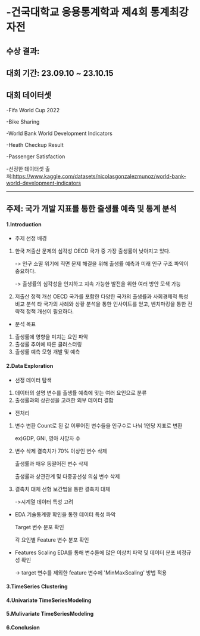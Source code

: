 # -건국대학교 응용통계학과 제4회 통계최강자전

## 수상 결과: 
## 대회 기간: 23.09.10 ~ 23.10.15
## 대회 데이터셋
-Fifa World Cup 2022

-Bike Sharing

-World Bank World Development Indicators

-Heath Checkup Result

-Passenger Satisfaction

-선정한 데이터셋 출처:<https://www.kaggle.com/datasets/nicolasgonzalezmunoz/world-bank-world-development-indicators>

------

## 주제: 국가 개발 지표를 통한 출생률 예측 및 통계 분석

#### 1.Introduction
* 주제 선정 배경
1) 한국 저출산 문제의 심각성
   OECD 국가 중 가장 출생률이 낮아지고 있다.

   -> 인구 소멸 위기에 직면
   문제 해결을 위해 출생률 예측과 미래 인구 구조 파악이 중요하다.

   -> 출생률의 심각성을 인지하고 지속 가능한 발전을 위한 여러 방안 모색 가능
3) 저출산 정책 개선
   OECD 국가를 포함한 다양한 국가의 출생률과 사회경제적 특성 비교 분석
   타 국가의 사례와 상황 분석을 통한 인사이트를 얻고, 벤치마킹을 통한 전략적 정책 개선이 필요하다.
* 분석 목표
1) 출생률에 영향을 미치는 요인 파악
2) 출생률 추이에 따른 클러스터링
3) 출생률 예측 모형 개발 및 예측
#### 2.Data Exploration
* 선정 데이터 탐색
1) 데이터의 설명 변수를 출생률 예측에 맞는 여러 요인으로 분류
2) 출생률과의 상관성을 고려한 외부 데이터 결합
* 전처리
1) 변수 변환
   Count로 된 값 이루어진 변수들을 인구수로 나눠 1인당 지표로 변환

   ex)GDP, GNI, 영아 사망자 수
3) 변수 삭제
   결측치가 70% 이상인 변수 삭제

   출생률과 매우 동떨어진 변수 삭제

   출생률과 상관관계 및 다중공선성 의심 변수 삭제
4) 결측치 대체
   선형 보간법을 통한 결측치 대체

   ->시계열 데이터 특성 고려
* EDA
  기술통계량 확인을 통한 데이터 특성 파악

  Target 변수 분포 확인

  각 요인별 Feature 변수 분포 확인
* Features Scaling
  EDA를 통해 변수들에 많은 이상치 파악 및 데이터 분포 비정규성 확인

  -> target 변수를 제외한 feature 변수에 'MinMaxScaling' 방법 적용
  
#### 3.TimeSeries Clustering

#### 4.Univariate TimeSeriesModeling

#### 5.Mulivariate TimeSeriesModeling

#### 6.Conclusion



